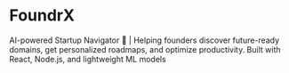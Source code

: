 # FoundrX
AI-powered Startup Navigator 🚀 | Helping founders discover future-ready domains, get personalized roadmaps, and optimize productivity. Built with React, Node.js, and lightweight ML models
